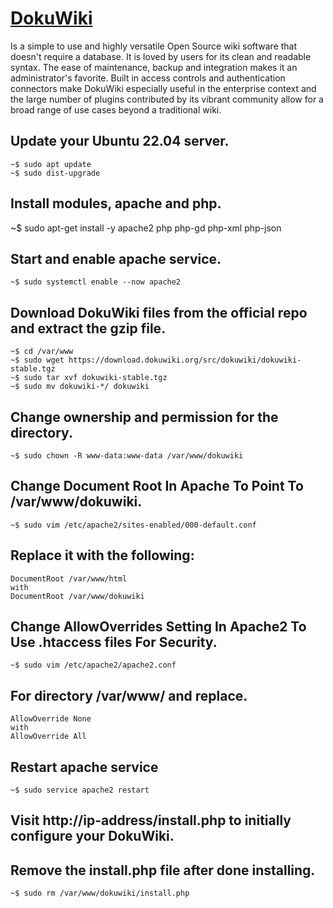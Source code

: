 # [DokuWiki](https://www.dokuwiki.org/dokuwiki) 
 Is a simple to use and highly versatile Open Source wiki software that doesn't require a database. It is loved by users for its clean and readable syntax. The ease of maintenance, backup and integration makes it an administrator's favorite. Built in access controls and authentication connectors make DokuWiki especially useful in the enterprise context and the large number of plugins contributed by its vibrant community allow for a broad range of use cases beyond a traditional wiki.


## Update your Ubuntu 22.04 server.
```
~$ sudo apt update
~$ sudo dist-upgrade
```

## Install modules,  apache and php.
~$ sudo apt-get install -y apache2 php php-gd php-xml php-json

## Start and enable apache service.
```
~$ sudo systemctl enable --now apache2
```

## Download DokuWiki files from the official repo and extract the gzip file.
```
~$ cd /var/www
~$ sudo wget https://download.dokuwiki.org/src/dokuwiki/dokuwiki-stable.tgz
~$ sudo tar xvf dokuwiki-stable.tgz
~$ sudo mv dokuwiki-*/ dokuwiki
```

## Change ownership and permission for the directory.
```
~$ sudo chown -R www-data:www-data /var/www/dokuwiki
```

## Change Document Root In Apache To Point To /var/www/dokuwiki.
```
~$ sudo vim /etc/apache2/sites-enabled/000-default.conf
```
## Replace it with the following:
```
DocumentRoot /var/www/html
with
DocumentRoot /var/www/dokuwiki
```
## Change AllowOverrides Setting In Apache2 To Use .htaccess files For Security.
```
~$ sudo vim /etc/apache2/apache2.conf
```
## For directory /var/www/ and replace.
```
AllowOverride None
with
AllowOverride All
```

## Restart apache service
```
~$ sudo service apache2 restart
```
## Visit http://ip-address/install.php to initially configure your DokuWiki.

## Remove the install.php file after done installing.
```
~$ sudo rm /var/www/dokuwiki/install.php
```